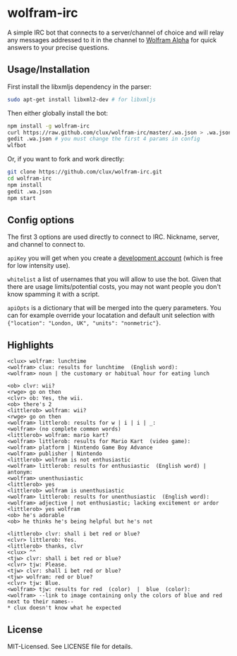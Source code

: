 # wolfram-irc
A simple IRC bot that connects to a server/channel of choice and will relay any messages addressed to it in the channel to [Wolfram Alpha](http://http://www.wolframalpha.com/) for quick answers to your precise questions.

## Usage/Installation
First install the libxmljs dependency in the parser:

```bash
sudo apt-get install libxml2-dev # for libxmljs
```

Then either globally install the bot:

```bash
npm install -g wolfram-irc
curl https://raw.github.com/clux/wolfram-irc/master/.wa.json > .wa.json
gedit .wa.json # you must change the first 4 params in config
wlfbot
```

Or, if you want to fork and work directly:

```bash
git clone https://github.com/clux/wolfram-irc.git
cd wolfram-irc
npm install
gedit .wa.json
npm start
```

## Config options
The first 3 options are used directly to connect to IRC. Nickname, server, and channel to connect to.

`apiKey` you will get when you create a [development account](http://products.wolframalpha.com/developers/) (which is free for low intensity use).

`whitelist` a list of usernames that you will allow to use the bot. Given that there are usage limits/potential costs, you may not want people you don't know spamming it with a script.

`apiOpts` is a dictionary that will be merged into the query parameters. You can for example override your locatation and default unit selection with
`{"location": "London, UK", "units": "nonmetric"}`.

## Highlights

```
<clux> wolfram: lunchtime
<wolfram> clux: results for lunchtime  (English word):
<wolfram> noun | the customary or habitual hour for eating lunch
```

```
<ob> clvr: wii?
<rwge> go on then
<clvr> ob: Yes, the wii.
<ob> there's 2
<littlerob> wolfram: wii?
<rwge> go on then
<wolfram> littlerob: results for w | i | i | _:
<wolfram> (no complete common words)
<littlerob> wolfram: mario kart?
<wolfram> littlerob: results for Mario Kart  (video game):
<wolfram> platform | Nintendo Game Boy Advance
<wolfram> publisher | Nintendo
<littlerob> wolfram is not enthusiastic
<wolfram> littlerob: results for enthusiastic  (English word) | antonym:
<wolfram> unenthusiastic
<littlerob> yes
<littlerob> wolfram is unenthusiastic
<wolfram> littlerob: results for unenthusiastic  (English word):
<wolfram> adjective | not enthusiastic; lacking excitement or ardor
<littlerob> yes wolfram
<ob> he's adorable
<ob> he thinks he's being helpful but he's not
```

```
<littlerob> clvr: shall i bet red or blue?
<clvr> littlerob: Yes.
<littlerob> thanks, clvr
<clux> ^^
<tjw> clvr: shall i bet red or blue?
<clvr> tjw: Please.
<tjw> clvr: shall i bet red or blue?
<tjw> wolfram: red or blue?
<clvr> tjw: Blue.
<wolfram> tjw: results for red  (color)  |  blue  (color):
<wolfram> --link to image containing only the colors of blue and red next to their names--
* clux doesn't know what he expected
```

## License
MIT-Licensed. See LICENSE file for details.
